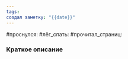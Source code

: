 ```yaml
---
tags: 
создал заметку: "{{date}}"
---
```

#проснулся:
#лёг_спать:
#прочитал_страниц:
### Краткое описание
